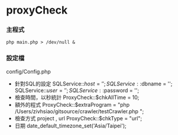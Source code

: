 proxyCheck
==========

### 主程式

`php main.php > /dev/null &`

### 設定檔

config/Config.php
  
* 針對SQL的設定 
    SQLService::$host = '';
    SQLService::$dbname = '';
    SQLService::$user = '';
    SQLService::$password = ''; 
* 檢查時間，以秒統計
    ProxyCheck::$chkAllTime = 10;
* 額外的程式
    ProxyCheck::$extraProgram = "php /Users/zivhsiao/gitsource/crawler/testCrawler.php ";
* 檢查方式 project , url
    ProxyCheck::$chkType = "url";
* 日期
    date_default_timezone_set('Asia/Taipei');

 

 
